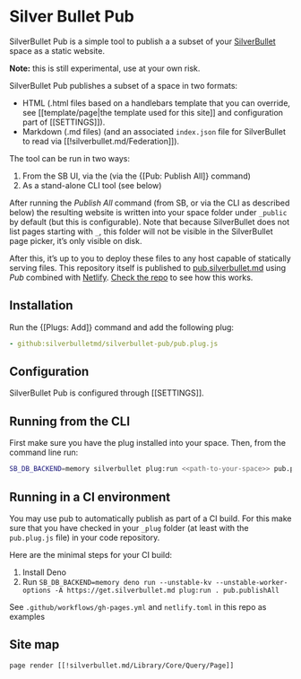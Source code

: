 # Silver Bullet Pub
SilverBullet Pub is a simple tool to publish a a subset of your
[SilverBullet](https://silverbullet.md) space as a static website.

**Note:** this is still experimental, use at your own risk.

SilverBullet Pub publishes a subset of a space in two formats:

- HTML (.html files based on a handlebars template that you can override, see [[template/page|the template used for this site]] and configuration part of [[SETTINGS]]).
- Markdown (.md files) (and an associated `index.json` file for SilverBullet to read via [[!silverbullet.md/Federation]]).

The tool can be run in two ways:

1. From the SB UI, via the (via the {[Pub: Publish All]} command)
2. As a stand-alone CLI tool (see below)

After running the _Publish All_ command (from SB, or via the CLI as described below) the resulting website is written into your space folder under `_public` by default (but this is configurable). Note that because SilverBullet does not list pages starting with `_`, this folder will not be visible in the SilverBullet page picker, it’s only visible on disk.

After this, it’s up to you to deploy these files to any host capable of statically serving files. This repository itself is published to [pub.silverbullet.md](https://pub.silverbullet.md) using _Pub_ combined with [Netlify](https://netlify.com/). [Check the repo](https://github.com/silverbulletmd/silverbullet-pub/blob/main/netlify.toml) to see how this works.

## Installation
Run the {[Plugs: Add]} command and add the following plug:

```yaml
- github:silverbulletmd/silverbullet-pub/pub.plug.js
```

## Configuration
SilverBullet Pub is configured through [[SETTINGS]].

## Running from the CLI
First make sure you have the plug installed into your space. Then, from the command line run:

```bash
SB_DB_BACKEND=memory silverbullet plug:run <<path-to-your-space>> pub.publishAll
```

## Running in a CI environment
You may use pub to automatically publish as part of a CI build. For this make sure that you have checked in your `_plug` folder (at least with the `pub.plug.js` file) in your code repository.

Here are the minimal steps for your CI build:

1. Install Deno
2. Run `SB_DB_BACKEND=memory deno run --unstable-kv --unstable-worker-options -A https://get.silverbullet.md plug:run . pub.publishAll`

See `.github/workflows/gh-pages.yml` and `netlify.toml` in this repo as examples

## Site map
```query
page render [[!silverbullet.md/Library/Core/Query/Page]]
```
